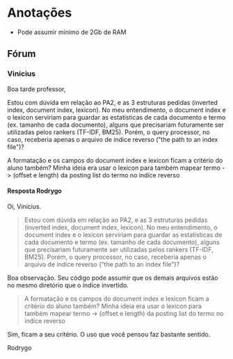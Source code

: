 # Anotações

- Pode assumir mínimo de 2Gb de RAM

## Fórum

### Vinicius

Boa tarde professor,

Estou com dúvida em relação ao PA2, e as 3 estruturas pedidas (inverted index, document index, lexicon). No meu entendimento, o document index e o lexicon serviriam para guardar as estatísticas de cada documento e termo (ex. tamanho de cada documento), alguns que precisariam futuramente ser utilizadas pelos rankers (TF-IDF, BM25). Porém, o query processor, no caso, receberia apenas o arquivo de índice reverso ("the path to an index file")?

A formatação e os campos do document index e lexicon ficam a critério do aluno também? Minha ideia era usar o lexicon para também mapear termo -> (offset e length) da posting list do termo no indíce reverso

#### Resposta Rodrygo

Oi, Vinícius.

> Estou com dúvida em relação ao PA2, e as 3 estruturas pedidas (inverted index, document index, lexicon). No meu entendimento, o document index e o lexicon serviriam para guardar as estatísticas de cada documento e termo (ex. tamanho de cada documento), alguns que precisariam futuramente ser utilizadas pelos rankers (TF-IDF, BM25). Porém, o query processor, no caso, receberia apenas o arquivo de índice reverso ("the path to an index file")?

Boa observação. Seu código pode assumir que os demais arquivos estão no mesmo diretório que o índice invertido.

> A formatação e os campos do document index e lexicon ficam a critério do aluno também? Minha ideia era usar o lexicon para também mapear termo -> (offset e length) da posting list do termo no indíce reverso

Sim, ficam a seu critério. O uso que você pensou faz bastante sentido.

Rodrygo
